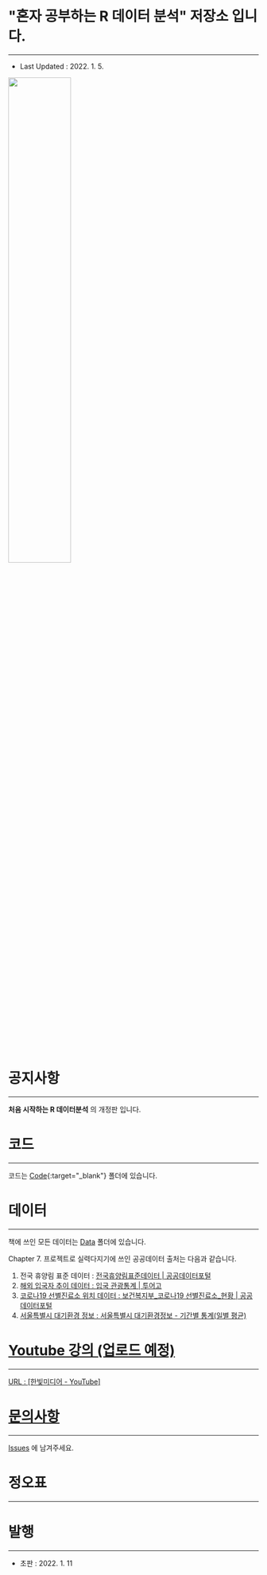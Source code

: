 # "혼자 공부하는 R 데이터 분석" 저장소 입니다.

---

- Last Updated : 2022. 1. 5.

<img src="https://github.com/newstars/hongongR/raw/main/M_501_5.png" width="50%"></img>

# 공지사항

---

**처음 시작하는 R 데이터분석** 의 개정판 입니다.

# 코드

---

코드는 [Code](https://github.com/newstars/hongongR/tree/main/Code){:target="_blank"} 폴더에 있습니다.

# 데이터

---

책에 쓰인 모든 데이터는 [Data](https://github.com/newstars/hongongR/tree/main/Data) 폴더에 있습니다.



Chapter 7. 프로젝트로 실력다지기에 쓰인 공공데이터 출처는 다음과 같습니다.

1. 전국 휴양림 표준 데이터 : <a href="https://www.data.go.kr/data/15013111/standard.do" target="_blank"> 전국휴양림표준데이터 | 공공데이터포털
2. 해외 입국자 추이 데이터 : <a href="https://know.tour.go.kr/stat/tourStatSearchDis19Re.do" target="_blank"> 입국 관광통계 | 투어고
3. 코로나19 선별진료소 위치 데이터 : <a href="https://www.data.go.kr/data/15043131/fileData.do" target="_blank"> 보건복지부_코로나19 선별진료소_현황 | 공공데이터포털
4. 서울특별시 대기환경 정보 : <a href="https://cleanair.seoul.go.kr/statistics/dayAverage" target="_blank">서울특별시 대기환경정보 - 기간별 통계(일별 평균)

# 

# Youtube 강의 (업로드 예정)

---

URL : <a href="https://www.youtube.com/c/HanbitCoKr" target="_blank">[한빛미디어 - YouTube]



# 문의사항

---

[Issues](https://github.com/newstars/hongongR/issues) 에 남겨주세요.

# 

# 정오표

---

# 

# 발행

---

- 초판 : 2022. 1. 11
